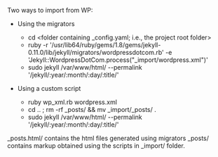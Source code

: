 Two ways to import from WP:
- Using the migrators
  - cd <folder containing _config.yaml; i.e., the project root folder>
  - ruby -r '/usr/lib64/ruby/gems/1.8/gems/jekyll-0.11.0/lib/jekyll/migrators/wordpressdotcom.rb' -e 'Jekyll::WordpressDotCom.process("_import/wordpress.xml")'
  - sudo jekyll /var/www/html/ --permalink '/jekyll/:year/:month/:day/:title/'

- Using a custom script
  - ruby wp_xml.rb wordpress.xml
  - cd .. ; rm -rf _posts/ && mv _import/_posts/ .
  - sudo jekyll /var/www/html/ --permalink '/jekyll/:year/:month/:day/:title/'

_posts.html/ contains the html files generated using migrators
_posts/ contains markup obtained using the scripts in _import/ folder.